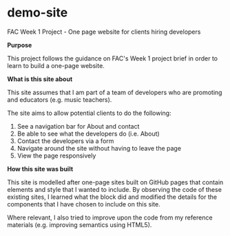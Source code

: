 # demo-site
FAC Week 1 Project - One page website for clients hiring developers

**Purpose**

This project follows the guidance on FAC's Week 1 project brief in order to
learn to build a one-page website.

**What is this site about**

This site assumes that I am part of a team of developers who are promoting and
educators (e.g. music teachers).

The site aims to allow potential clients to do the following:

1. See a navigation bar for About and contact
2. Be able to see what the developers do (i.e. About)
3. Contact the developers via a form
4. Navigate around the site without having to leave the page
5. View the page responsively

**How this site was built**

This site is modelled after one-page sites built on GitHub pages that contain
elements and style that I wanted to include. By observing the code of these
existing sites, I learned what the block did and modified the details for the
components that I have chosen to include on this site.

Where relevant, I also tried to improve upon the code from my reference materials
(e.g. improving semantics using HTML5). 
